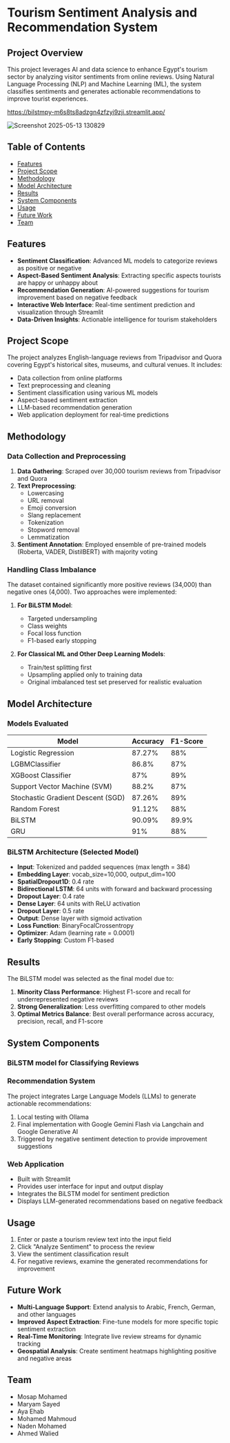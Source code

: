 # Tourism Sentiment Analysis and Recommendation System

## Project Overview
This project leverages AI and data science to enhance Egypt's tourism sector by analyzing visitor sentiments from online reviews. Using Natural Language Processing (NLP) and Machine Learning (ML), the system classifies sentiments and generates actionable recommendations to improve tourist experiences.

https://bilstmpy-m6s8ts8adzgn4zfzyi9zji.streamlit.app/

![Screenshot 2025-05-13 130829](https://github.com/user-attachments/assets/581a1ee4-3b96-4691-9774-505a0ca08ba9)


## Table of Contents

- [Features](#features)
- [Project Scope](#project-scope)
- [Methodology](#methodology)
- [Model Architecture](#model-architecture)
- [Results](#results)
- [System Components](#system-components)
- [Usage](#usage)
- [Future Work](#future-work)
- [Team](#team)

## Features
- **Sentiment Classification**: Advanced ML models to categorize reviews as positive or negative
- **Aspect-Based Sentiment Analysis**: Extracting specific aspects tourists are happy or unhappy about
- **Recommendation Generation**: AI-powered suggestions for tourism improvement based on negative feedback
- **Interactive Web Interface**: Real-time sentiment prediction and visualization through Streamlit
- **Data-Driven Insights**: Actionable intelligence for tourism stakeholders

## Project Scope
The project analyzes English-language reviews from Tripadvisor and Quora covering Egypt's historical sites, museums, and cultural venues. It includes:
- Data collection from online platforms
- Text preprocessing and cleaning
- Sentiment classification using various ML models
- Aspect-based sentiment extraction
- LLM-based recommendation generation
- Web application deployment for real-time predictions

## Methodology

### Data Collection and Preprocessing
1. **Data Gathering**: Scraped over 30,000 tourism reviews from Tripadvisor and Quora
2. **Text Preprocessing**:
   - Lowercasing
   - URL removal
   - Emoji conversion
   - Slang replacement
   - Tokenization
   - Stopword removal
   - Lemmatization
3. **Sentiment Annotation**: Employed ensemble of pre-trained models (Roberta, VADER, DistilBERT) with majority voting

### Handling Class Imbalance
The dataset contained significantly more positive reviews (34,000) than negative ones (4,000). Two approaches were implemented:

1. **For BiLSTM Model**:
   - Targeted undersampling
   - Class weights
   - Focal loss function
   - F1-based early stopping

2. **For Classical ML and Other Deep Learning Models**:
   - Train/test splitting first
   - Upsampling applied only to training data
   - Original imbalanced test set preserved for realistic evaluation

## Model Architecture

### Models Evaluated
| Model | Accuracy | F1-Score |
|-------|----------|----------|
| Logistic Regression | 87.27% | 88% |
| LGBMClassifier | 86.8% | 87% |
| XGBoost Classifier | 87% | 89% |
| Support Vector Machine (SVM) | 88.2% | 87% |
| Stochastic Gradient Descent (SGD) | 87.26% | 89% |
| Random Forest | 91.12% | 88% |
| BiLSTM | 90.09% | 89.9% |
| GRU | 91% | 88% |

### BiLSTM Architecture (Selected Model)
- **Input**: Tokenized and padded sequences (max length = 384)
- **Embedding Layer**: vocab_size=10,000, output_dim=100
- **SpatialDropout1D**: 0.4 rate
- **Bidirectional LSTM**: 64 units with forward and backward processing
- **Dropout Layer**: 0.4 rate
- **Dense Layer**: 64 units with ReLU activation
- **Dropout Layer**: 0.5 rate
- **Output**: Dense layer with sigmoid activation
- **Loss Function**: BinaryFocalCrossentropy
- **Optimizer**: Adam (learning rate = 0.0001)
- **Early Stopping**: Custom F1-based

## Results
The BiLSTM model was selected as the final model due to:
1. **Minority Class Performance**: Highest F1-score and recall for underrepresented negative reviews
2. **Strong Generalization**: Less overfitting compared to other models
3. **Optimal Metrics Balance**: Best overall performance across accuracy, precision, recall, and F1-score

## System Components

### BiLSTM model for Classifying Reviews

### Recommendation System
The project integrates Large Language Models (LLMs) to generate actionable recommendations:
1. Local testing with Ollama
2. Final implementation with Google Gemini Flash via Langchain and Google Generative AI
3. Triggered by negative sentiment detection to provide improvement suggestions

### Web Application
- Built with Streamlit
- Provides user interface for input and output display
- Integrates the BiLSTM model for sentiment prediction
- Displays LLM-generated recommendations based on negative feedback

## Usage
1. Enter or paste a tourism review text into the input field
2. Click "Analyze Sentiment" to process the review
3. View the sentiment classification result
4. For negative reviews, examine the generated recommendations for improvement

## Future Work
- **Multi-Language Support**: Extend analysis to Arabic, French, German, and other languages
- **Improved Aspect Extraction**: Fine-tune models for more specific topic sentiment extraction
- **Real-Time Monitoring**: Integrate live review streams for dynamic tracking
- **Geospatial Analysis**: Create sentiment heatmaps highlighting positive and negative areas

## Team
- Mosap Mohamed
- Maryam Sayed
- Aya Ehab
- Mohamed Mahmoud
- Naden Mohamed
- Ahmed Walied

